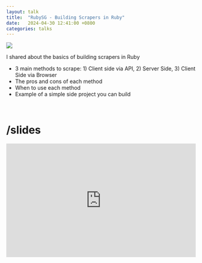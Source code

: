 ```yaml
---
layout: talk
title:  "RubySG - Building Scrapers in Ruby"
date:   2024-04-30 12:41:00 +0800
categories: talks
---
```


[cover]:                        /assets/rubysg-build-scrapers-in-ruby.png

![][cover]

I shared about the basics of building scrapers in Ruby
- 3 main methods to scrape: 1) Client side via API, 2) Server Side, 3) Client Side via Browser
- The pros and cons of each method
- When to use each method
- Example of a simple side project you can build

<br>

# <b>/slides</b>

<div class="google-slides-container">
  <iframe src="https://docs.google.com/presentation/d/e/2PACX-1vRnM6jlMtBzwk1E6opY4yDslSI-lYjwZQ6r2yiUiQ8dh2SnM5Asz88aSM3GtgNHC97Nl6mvdMbb4it0/embed?start=false&loop=false&delayms=3000" frameborder="0" width="960" height="569" allowfullscreen="true" mozallowfullscreen="true" webkitallowfullscreen="true"></iframe>
</div>
<br>

<style>
.google-slides-container{
    position: relative;
    width: 100%;
    padding-top: 60%;
    overflow: hidden;
}

.google-slides-container iframe{
    position: absolute;
    top: 0;
    left: 0;
    width: 100%;
    height: 100%;
}
</style>